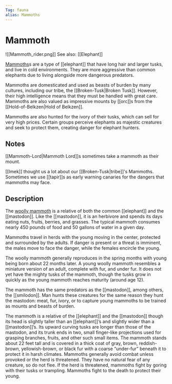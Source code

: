 ```yaml
---
Tag: fauna
alias: Mammoths
---
```

# Mammoth
![[Mammoth_rider.png]]
See also: [[Elephant]]

[Mammoths](https://pathfinderwiki.com/wiki/Elephant#Mammoths)s are a type of [[elephant]] that have long hair and larger tusks, and live in cold environments. They are more aggressive than common elephants due to living alongside more dangerous predators. 

Mammoths are domesticated and used as beasts of burden by many cultures, including our tribe, the [[Broken-Tusk|Broken Tusk]]. However, their high intelligence means that they must be handled with great care. Mammoths are also valued as impressive mounts by [[orc]]s from the [[Hold-of-Belkzen|Hold of Belkzen]].

Mammoths are also hunted for the ivory of their tusks, which can sell for very high prices. Certain groups perceive elephants as majestic creatures and seek to protect them, creating danger for elephant hunters.

## Notes
[[Mammoth-Lord|Mammoth Lord]]s sometimes take a mammoth as their mount.

[[Imek]] thought us a lot about our [[Broken-Tusk|tribe]]'s Mammoths. Sometimes we use [[tapir]]s as early warning canaries for the dangers that mammoths may face. 

## Description
The [woolly mammoth](https://www.d20pfsrd.com/bestiary/monster-listings/animals/elephant/elephant-mammoth/) is a relative of both the common [[elephant]] and the [[mastodon]]. Like the [[mastodon]], it is an herbivore and spends its days eating nuts, fruits, berries, and grasses. The typical mammoth consumes nearly 450 pounds of food and 50 gallons of water in a given day.

Mammoths travel in herds with the young moving in the center, protected and surrounded by the adults. If danger is present or a threat is imminent, the males move to face the danger, while the females encircle the young.

The woolly mammoth generally reproduces in the spring months with young being born about 22 months later. A young woolly mammoth resembles a miniature version of an adult, complete with fur, and under fur. It does not yet have the mighty tusks of the mammoth, though the tusks grow in quickly as the young mammoth reaches maturity (around age 12).

The mammoth has the same predators as the [[mastodon]], among others, the [[smilodon]]. Man hunts these creatures for the same reason they hunt the mastodon: meat, fur, ivory, or to capture young mammoths to be trained as mounts and beasts of burden.

The mammoth is a relative of the [[elephant]] and the [[mastodon]] though its head is slightly taller than an [[elephant]]’s and slightly wider than a [[mastodon]]’s. Its upward curving tusks are longer than those of the mastodon, and its trunk ends in two, small finger-like projections used for grasping branches, fruits, and other such small items. The mammoth stands about 22 feet tall and is covered in a thick coat of gray, brown, reddish-brown, yellowish-brown, or black fur with a coarse “under-fur” beneath it to protect it in harsh climates. Mammoths generally avoid combat unless provoked or the herd is threatened. They have no natural fear of any creature, so do not flee. If the herd is threatened, mammoths fight by goring with their tusks or trampling. Mammoths fight to the death to protect their young.